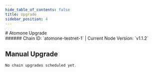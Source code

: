 ```yaml
---
hide_table_of_contents: false
title: Upgrade
sidebar_position: 4
---
```


<div className="h1-with-icon icon-atomone">
# Atomone Upgrade
</div>
###### Chain ID: `atomone-testnet-1` | Current Node Version: `v1.1.2`

## Manual Upgrade

```js
No chain upgrades scheduled yet.
```
